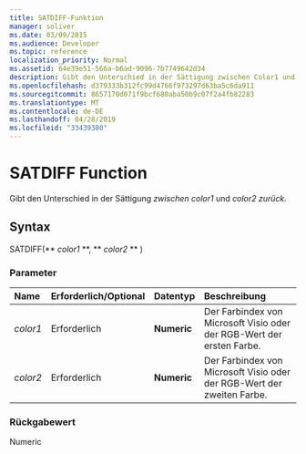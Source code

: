 ```yaml
---
title: SATDIFF-Funktion
manager: soliver
ms.date: 03/09/2015
ms.audience: Developer
ms.topic: reference
localization_priority: Normal
ms.assetid: 64e39e51-566a-b6ad-9096-7b7749642d34
description: Gibt den Unterschied in der Sättigung zwischen Color1 und Color2 zurück.
ms.openlocfilehash: d379333b312fc99d4766f973297d63ba5c6da911
ms.sourcegitcommit: 8657170d071f9bcf680aba50b9c07f2a4fb82283
ms.translationtype: MT
ms.contentlocale: de-DE
ms.lasthandoff: 04/28/2019
ms.locfileid: "33439380"
---
```

# <a name="satdiff-function"></a>SATDIFF Function

Gibt den Unterschied in der Sättigung _zwischen color1_ und _color2 zurück._
  
## <a name="syntax"></a>Syntax

SATDIFF(** *color1* **, ** *color2* ** ) 
  
### <a name="parameters"></a>Parameter

|**Name**|**Erforderlich/Optional**|**Datentyp**|**Beschreibung**|
|:-----|:-----|:-----|:-----|
| _color1_ <br/> |Erforderlich  <br/> |**Numeric** <br/> |Der Farbindex von Microsoft Visio oder der RGB-Wert der ersten Farbe.  <br/> |
| _color2_ <br/> |Erforderlich  <br/> |**Numeric** <br/> |Der Farbindex von Microsoft Visio oder der RGB-Wert der zweiten Farbe.  <br/> |
   
### <a name="return-value"></a>Rückgabewert

Numeric
  


